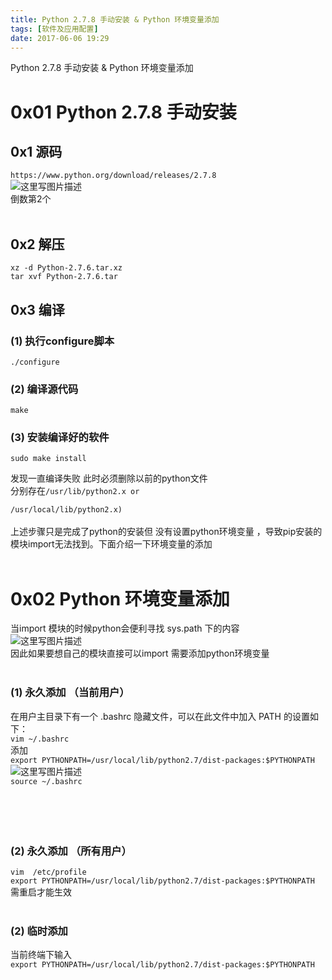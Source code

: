```yaml
---
title: Python 2.7.8 手动安装 & Python 环境变量添加
tags: [软件及应用配置]
date: 2017-06-06 19:29
---
```

Python 2.7.8 手动安装 & Python 环境变量添加
<!-- more -->
<link rel="stylesheet" type="text/css" href="http://static.blog.csdn.net/css/csdn_blog_detail.min.css">
<div class="markdown_views"><h1 id="0x01-python-278-手动安装">0x01 Python 2.7.8 手动安装</h1>
<h2 id="0x1-源码">0x1 源码</h2>
<p><code>https://www.python.org/download/releases/2.7.8</code> <br>
<img alt="这里写图片描述" src="http://img.blog.csdn.net/20170606191630640?watermark/2/text/aHR0cDovL2Jsb2cuY3Nkbi5uZXQvcXFfMzE0ODExODc=/font/5a6L5L2T/fontsize/400/fill/I0JBQkFCMA==/dissolve/70/gravity/SouthEast" title=""> <br>
倒数第2个</br></img></br></p>
<h2 id="0x2-解压">0x2 解压</h2>
<p><code>xz -d Python-2.7.6.tar.xz</code> <br>
<code>tar xvf Python-2.7.6.tar</code></br></p>
<h2 id="0x3-编译">0x3 编译</h2>
<h3 id="1-执行configure脚本">(1) 执行configure脚本</h3>
<p><code>./configure</code></p>
<h3 id="2-编译源代码">(2) 编译源代码</h3>
<p><code>make</code></p>
<h3 id="3-安装编译好的软件">(3) 安装编译好的软件</h3>
<p><code>sudo make install</code></p>
<p>发现一直编译失败 此时必须删除以前的python文件 <br>
分别存在<code>/usr/lib/python2.x or <br>
/usr/local/lib/python2.x)</br></code> <br>
上述步骤只是完成了python的安装但 没有设置python环境变量 ，导致pip安装的模块import无法找到。下面介绍一下环境变量的添加</br></br></p>
<h1 id="0x02-python-环境变量添加">0x02 Python 环境变量添加</h1>
<p>当import 模块的时候python会便利寻找 sys.path 下的内容 <br>
<img alt="这里写图片描述" src="http://img.blog.csdn.net/20170606192803669?watermark/2/text/aHR0cDovL2Jsb2cuY3Nkbi5uZXQvcXFfMzE0ODExODc=/font/5a6L5L2T/fontsize/400/fill/I0JBQkFCMA==/dissolve/70/gravity/SouthEast" title=""> <br>
因此如果要想自己的模块直接可以import 需要添加python环境变量</br></img></br></p>
<h3 id="1-永久添加-当前用户">(1) 永久添加 （当前用户）</h3>
<p>在用户主目录下有一个 .bashrc 隐藏文件，可以在此文件中加入 PATH 的设置如下： <br>
<code>vim ~/.bashrc</code> <br>
添加 <br>
<code>export PYTHONPATH=/usr/local/lib/python2.7/dist-packages:$PYTHONPATH</code> <br>
<img alt="这里写图片描述" src="http://img.blog.csdn.net/20170606192417211?watermark/2/text/aHR0cDovL2Jsb2cuY3Nkbi5uZXQvcXFfMzE0ODExODc=/font/5a6L5L2T/fontsize/400/fill/I0JBQkFCMA==/dissolve/70/gravity/SouthEast" title=""> <br>
<code>source ~/.bashrc</code></br></img></br></br></br></br></p>
<h3 id="2-永久添加-所有用户">(2) 永久添加 （所有用户）</h3>
<p><code>vim  /etc/profile</code> <br>
<code>export PYTHONPATH=/usr/local/lib/python2.7/dist-packages:$PYTHONPATH</code> <br>
需重启才能生效</br></br></p>
<h3 id="2-临时添加">(2) 临时添加</h3>
<p>当前终端下输入 <br>
<code>export PYTHONPATH=/usr/local/lib/python2.7/dist-packages:$PYTHONPATH</code></br></p></div>
